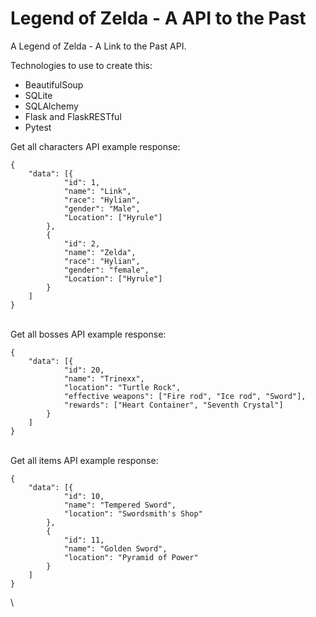 # Legend of Zelda - A API to the Past

A Legend of Zelda - A Link to the Past API. 

Technologies to use to create this:
- BeautifulSoup
- SQLite
- SQLAlchemy
- Flask and FlaskRESTful
- Pytest


Get all characters API example response:

```
{
	"data": [{
			"id": 1,
			"name": "Link",
			"race": "Hylian",
			"gender": "Male",
			"Location": ["Hyrule"]
		},
		{
			"id": 2,
			"name": "Zelda",
			"race": "Hylian",
			"gender": "female",
			"Location": ["Hyrule"]
		}
	]
}
```
\
Get all bosses API example response: 
```
{
	"data": [{
			"id": 20,
			"name": "Trinexx",
			"location": "Turtle Rock",
            "effective weapons": ["Fire rod", "Ice rod", "Sword"],
            "rewards": ["Heart Container", "Seventh Crystal"]
        }
	]
}
```
\
Get all items API example response:

```
{
	"data": [{
			"id": 10,
			"name": "Tempered Sword",
			"location": "Swordsmith's Shop"
		},
		{
			"id": 11,
			"name": "Golden Sword",
			"location": "Pyramid of Power"
		}
	]
}
```
\
